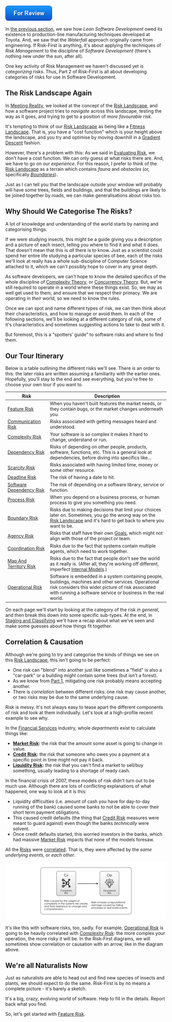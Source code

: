 ![For Review](images/state/for-review.png)

In [the previous section](One-Size-Fits-No-One), we saw how _Lean Software Development_ owed its existence to production-line manufacturing techniques developed at Toyota.  And, we saw that the _Waterfall_ approach originally came from engineering.  If Risk-First is anything, it's about applying the techniques of _Risk Management_ to the discipline of _Software Development_ (there's nothing new under the sun, after all).  

One key activity of Risk Management we haven't discussed yet is _categorizing_ risks.  Thus, Part 2 of Risk-First is all about developing categories of risks for use in Software Development.

## The Risk Landscape Again

In [Meeting Reality](Meeting-Reality), we looked at the concept of the [Risk Landscape](Risk-Landscape), and how a software project tries to _navigate_ across this landscape, testing the way as it goes, and trying to get to a position of _more favourable risk_.

It's tempting to think of our [Risk Landscape](Risk-Landscape) as being like a [Fitness Landscape](https://en.wikipedia.org/wiki/Fitness_landscape).  That is, you have a "cost function" which is your height above the landscape, and you try and optimise by moving downhill in a [Gradient Descent](https://en.wikipedia.org/wiki/Gradient_descent) fashion.  

However, there's a problem with this:  As we said in [Evaluating Risk](Evaluating-Risk), we don't have a cost function.  We can only guess at what risks there are.  And, we have to go on our _experience_. For this reason, I prefer to think of the [Risk Landscape](Risk-Landscape) as a terrain which contains _fauna_ and _obstacles_ (or, specifically [_Boundaries_](Boundary-Risk)).

Just as I can tell you that the landscape outside your window will probably will have some trees, fields and buildings, and that the buildings are likely to be joined together by roads, we can make generalisations about risks too.

## Why Should We Categorise The Risks?

A lot of knowledge and understanding of the world starts by naming and categorising things.  

If we were studying insects, this might be a guide giving you a description and a picture of each insect, telling you where to find it and what it does.  <!-- tweet-end --> That doesn't mean that this is _all_ there is to know.  Just as a scientist could spend her entire life studying a particular species of bee, each of the risks we'll look at really has a whole sub-discipline of Computer Science attached to it, which we can't possibly hope to cover in any great depth.  

As software developers, we can't hope to know the detailed specifics of the whole discipline of [Complexity Theory](https://en.wikipedia.org/wiki/Complexity_theory), or [Concurrency Theory](https://en.wikipedia.org/wiki/Concurrency_(computer_science)).  But, we're still required to operate in a world where these things exist.  So, we may as well get used to them, and ensure that we respect their primacy.  We are operating in _their_ world, so we need to know the rules.

Once we can spot and name different types of risk, we can then think about their characteristics, and how to manage or avoid them.  In each of the following sections, we'll be looking at a different category of risk, some of it's characteristics and sometimes suggesting actions to take to deal with it.

But foremost, this is a "spotters' guide" to software risks and where to find them.  <!-- tweet-end -->

## Our Tour Itinerary

Below is a table outlining the different risks we'll see.  There _is_ an order to this:  the later risks are written assuming a familiarity with the earlier ones.  Hopefully, you'll stay to the end and see everything, but you're free to choose your own tour if you want to.

|Risk            |          Description           |      
|----------------|--------------------------|
|[Feature Risk](Feature-Risk)                        |When you haven't built features the market needs, or they contain bugs, or the market changes underneath you.  <br />     |
|[Communication Risk](Communication-Risk)            |Risks associated with getting messages heard and understood.|             
|[Complexity Risk](Complexity-Risk)                  |Your software is so complex it makes it hard to change, understand or run.             |        
|[Dependency Risk](Dependency-Risk)                  |Risks of depending on other people, products, software, functions, etc. This is a general look at dependencies, before diving into specifics like...|  
|[Scarcity Risk](Scarcity-Risk)                      |Risks associated with having limited time, money or some other resource.|    
|[Deadline Risk](Deadline-Risk)                      |The risk of having a date to hit.|
|[Software Dependency Risk](Software-Dependency-Risk)|The risk of depending on a software library, service or function.|    
|[Process Risk](Process-Risk)                        |When you depend on a business process, or human process to give you something you need.|
|[Boundary Risk](Boundary-Risk)                      |Risks due to making decisions that limit your choices later on.  Sometimes, you go the wrong way on the [Risk Landscape](Risk-Landscape) and it's hard to get back to where you want to be.|            
|[Agency Risk](Agency-Risk)                          |Risks that staff have their own [Goals](Glossary#goal-in-mind), which might not align with those of the project or team.|
|[Coordination Risk](Coordination-Risk)              |Risks due to the fact that systems contain multiple agents, which need to work together.|       
|[Map And Territory Risk](Map-And-Territory-Risk)    |Risks due to the fact that people don't see the world as it really is. (After all, they're working off different, imperfect [Internal Models](Glossary#internal-model).)|  
|[Operational Risk](Operational-Risk)                |Software is embedded in a system containing people, buildings, machines and other services.  Operational risk considers this wider picture of risk associated with running a software service or business in the real world.|
       
On each page we'll start by looking at the category of the risk _in general_, and then break this down into some specific sub-types.  At the end, in [Staging and Classifying](Staging-And-Classifying) we'll have a recap about what we've seen and make some guesses about how things fit together.  

## Correlation & Causation

Although we're going to try and categorise the kinds of things we see on this [Risk Landscape](Risk-Landscape), this isn't going to be perfect: 

 - One risk can "blend" into another just like sometimes a "field" is also a "car-park" or a building might contain some trees (but isn't a forest).
 - As we know from [Part 1](Home#Part-1-Introduction), mitigating one risk probably means accepting another.
 - There is _correlation_ between different risks:  one risk may cause another, or two risks may be due to the same underlying cause.
  
Risk is messy.  It's not always easy to tease apart the different components of risk and look at them individually.<!-- tweet-end -->  Let's look at a high-profile recent example to see why.

In the [Financial Services](https://en.wikipedia.org/wiki/Financial_services) industry, whole _departments_ exist to calculate things like:

- **[Market Risk](https://en.wikipedia.org/wiki/Market_risk):**  the risk that the amount some asset is going to change in value.
- **[Credit Risk](https://en.wikipedia.org/wiki/Credit_risk):**  the risk that someone who owes you a payment at a specific point in time might not pay it back.
- **[Liquidity Risk](https://en.wikipedia.org/wiki/Liquidity_risk):** the risk that you can't find a market to sell/buy something, usually leading to a shortage of ready cash.

In the financial crisis of 2007, these models of risk didn't turn out to be much use.   Although there are lots of conflicting explanations of what happened, one way to look at it is this:

 - Liquidity difficulties (i.e. amount of cash you have for day-to-day running of the bank) caused some banks to not be able to cover their short term payment obligations.
 - This caused credit defaults (the thing that [Credit Risk](https://en.wikipedia.org/wiki/Credit_risk) measures were meant to guard against) even though the banks _technically_ were solvent.
 - Once credit defaults started, this worried investors in the banks, which had massive [Market Risk](https://en.wikipedia.org/wiki/Market_risk) impacts that none of the models foresaw.

All the [Risks](Glossary#Risk) were [correlated](https://www.investopedia.com/terms/c/correlation.asp).  That is, they were affected by the _same underlying events_, or _each other_.

![Causation shown on a Risk-First Diagram: More complexity is likely to lead to more Operational Risk](images/generated/risks/landscape/causation.png)

It's like this with software risks, too, sadly.  For example, [Operational Risk](Operational-Risk) is going to be heavily correlated with [Complexity Risk](Complexity-Risk): the more complex your operation, the more risky it will be.  In the Risk-First diagrams, we will sometimes show correlation or causation with an arrow, like in the diagram above.

## We're all Naturalists Now

Just as naturalists are able to head out and find new species of insects and plants, we should expect to do the same. <!-- tweet-end --> Risk-First is by no means a complete picture - it's barely a sketch.   

It's a big, crazy, evolving world of software.  Help to fill in the details.   Report back what you find.<!-- tweet-end -->
                                                      

So, let's get started with [Feature Risk](Feature-Risk).
